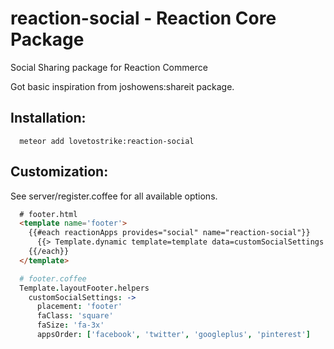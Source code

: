 # reaction-social - Reaction Core Package

Social Sharing package for Reaction Commerce

Got basic inspiration from joshowens:shareit package.	

## Installation:
```
  meteor add lovetostrike:reaction-social
```  
## Customization:
  See server/register.coffee for all available options.
```html
  # footer.html
  <template name='footer'>
    {{#each reactionApps provides="social" name="reaction-social"}}
      {{> Template.dynamic template=template data=customSocialSettings }}
    {{/each}}
  </template>
```
```coffee
  # footer.coffee
  Template.layoutFooter.helpers
    customSocialSettings: ->
      placement: 'footer'
      faClass: 'square'
      faSize: 'fa-3x'
      appsOrder: ['facebook', 'twitter', 'googleplus', 'pinterest']
```  
  
